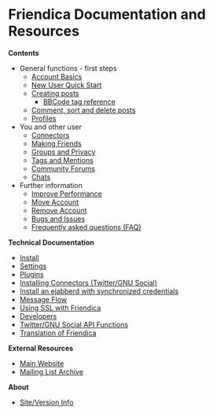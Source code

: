 Friendica Documentation and Resources
=====================================

**Contents**

* General functions - first steps
	* [Account Basics](help/Account-Basics)
	* [New User Quick Start](help/Quick-Start-guide)
	* [Creating posts](help/Text_editor)
        * [BBCode tag reference](help/BBCode)
	* [Comment, sort and delete posts](help/Text_comment)
	* [Profiles](help/Profiles)
* You and other user
	* [Connectors](help/Connectors)
	* [Making Friends](help/Making-Friends)
	* [Groups and Privacy](help/Groups-and-Privacy)
	* [Tags and Mentions](help/Tags-and-Mentions)
	* [Community Forums](help/Forums)
	* [Chats](help/Chats)
* Further information
	* [Improve Performance](help/Improve-Performance)
	* [Move Account](help/Move-Account)
	* [Remove Account](help/Remove-Account)
	* [Bugs and Issues](help/Bugs-and-Issues)
	* [Frequently asked questions (FAQ)](help/FAQ)

**Technical Documentation**

* [Install](help/Install)
* [Settings](help/Settings)
* [Plugins](help/Plugins)
* [Installing Connectors (Twitter/GNU Social)](help/Installing-Connectors)
* [Install an ejabberd with synchronized credentials](help/install-ejabberd.md)
* [Message Flow](help/Message-Flow)
* [Using SSL with Friendica](help/SSL)
* [Developers](help/Developers)
* [Twitter/GNU Social API Functions](help/api)
* [Translation of Friendica](help/translations)


**External Resources**

* [Main Website](http://friendica.com)
* [Mailing List Archive](http://librelist.com/browser/friendica/)

**About**

* [Site/Version Info](friendica)

